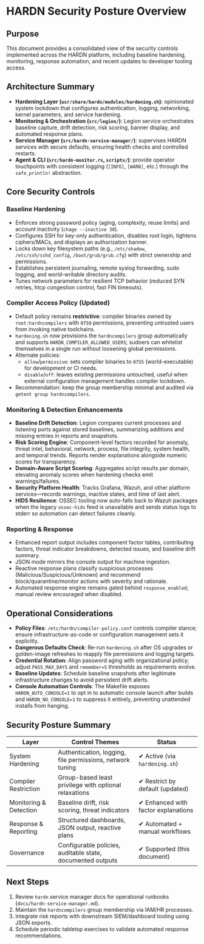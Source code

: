 # HARDN Security Posture Overview

## Purpose

This document provides a consolidated view of the security controls implemented across the HARDN platform, including baseline hardening, monitoring, response automation, and recent updates to developer tooling access.

## Architecture Summary

- **Hardening Layer (`usr/share/hardn/modules/hardening.sh`)**: opinionated system lockdown that configures authentication, logging, networking, kernel parameters, and service hardening.
- **Monitoring & Orchestration (`src/legion/`)**: Legion service orchestrates baseline capture, drift detection, risk scoring, banner display, and automated response plans.
- **Service Manager (`src/hardn-service-manager/`)**: supervises HARDN services with secure defaults, ensuring health checks and controlled restarts.
- **Agent & CLI (`src/hardn-monitor.rs`, `scripts/`)**: provide operator touchpoints with consistent logging (`[INFO]`, `[WARN]`, etc.) through the `safe_println!` abstraction.

## Core Security Controls

### Baseline Hardening

- Enforces strong password policy (aging, complexity, reuse limits) and account inactivity (`chage --inactive 30`).
- Configures SSH for key-only authentication, disables root login, tightens ciphers/MACs, and displays an authorization banner.
- Locks down key filesystem paths (e.g., `/etc/shadow`, `/etc/ssh/sshd_config`, `/boot/grub/grub.cfg`) with strict ownership and permissions.
- Establishes persistent journaling, remote syslog forwarding, sudo logging, and world-writable directory audits.
- Tunes network parameters for resilient TCP behavior (reduced SYN retries, htcp congestion control, fast FIN timeouts).

### Compiler Access Policy (Updated)

- Default policy remains **restrictive**: compiler binaries owned by `root:hardncompilers` with `0750` permissions, preventing untrusted users from invoking native toolchains.
- `hardening.sh` now provisions the `hardncompilers` group automatically and supports `HARDN_COMPILER_ALLOWED_USERS`; sudoers can whitelist themselves in a single run without loosening global permissions.
- Alternate policies:
  - `allow`/`permissive`: sets compiler binaries to `0755` (world-executable) for development or CI needs.
  - `disable`/`off`: leaves existing permissions untouched, useful when external configuration management handles compiler lockdown.
- Recommendation: keep the group membership minimal and audited via `getent group hardncompilers`.

### Monitoring & Detection Enhancements

- **Baseline Drift Detection**: Legion compares current processes and listening ports against stored baselines, summarizing additions and missing entries in reports and snapshots.
- **Risk Scoring Engine**: Component-level factors recorded for anomaly, threat intel, behavioral, network, process, file integrity, system health, and temporal trends. Reports render explanations alongside numeric scores for transparency.
- **Domain-Aware Script Scoring**: Aggregates script results per domain, elevating anomaly scores when hardening checks emit warnings/failures.
- **Security Platform Health**: Tracks Grafana, Wazuh, and other platform services—records warnings, inactive states, and time of last alert.
- **HIDS Resilience**: OSSEC tooling now auto-falls back to Wazuh packages when the legacy `ossec-hids` feed is unavailable and sends status logs to stderr so automation can detect failures cleanly.

### Reporting & Response

- Enhanced report output includes component factor tables, contributing factors, threat indicator breakdowns, detected issues, and baseline drift summary.
- JSON mode mirrors the console output for machine ingestion.
- Reactive response plans classify suspicious processes (Malicious/Suspicious/Unknown) and recommend block/quarantine/monitor actions with severity and rationale.
- Automated response engine remains gated behind `response_enabled`; manual review encouraged when disabled.

## Operational Considerations

- **Policy Files**: `/etc/hardn/compiler-policy.conf` controls compiler stance; ensure infrastructure-as-code or configuration management sets it explicitly.
- **Dangerous Defaults Check**: Re-run `hardening.sh` after OS upgrades or golden-image refreshes to reapply file permissions and logging targets.
- **Credential Rotation**: Align password aging with organizational policy; adjust `PASS_MAX_DAYS` and `remember=5` thresholds as requirements evolve.
- **Baseline Updates**: Schedule baseline snapshots after legitimate infrastructure changes to avoid persistent drift alerts.
- **Console Automation Controls**: The Makefile exposes `HARDN_AUTO_CONSOLE=1` to opt in to automatic console launch after builds and `HARDN_NO_CONSOLE=1` to suppress it entirely, preventing unattended installs from hanging.

## Security Posture Summary

| Layer | Control Themes | Status |
| --- | --- | --- |
| System Hardening | Authentication, logging, file permissions, network tuning | ✔ Active (via `hardening.sh`) |
| Compiler Restriction | Group-based least privilege with optional relaxations | ✔ Restrict by default (updated) |
| Monitoring & Detection | Baseline drift, risk scoring, threat indicators | ✔ Enhanced with factor explanations |
| Response & Reporting | Structured dashboards, JSON output, reactive plans | ✔ Automated + manual workflows |
| Governance | Configurable policies, auditable state, documented outputs | ✔ Supported (this document) |

## Next Steps

1. Review `hardn` service manager docs for operational runbooks (`docs/hardn-service-manager.md`).
2. Maintain the `hardncompilers` group membership via IAM/HR processes.
3. Integrate risk reports with downstream SIEM/dashboard tooling using JSON exports.
4. Schedule periodic tabletop exercises to validate automated response recommendations.
